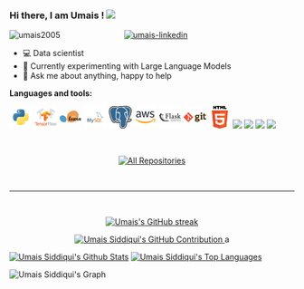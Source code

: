 ### Hi there, I am Umais ! <img src="https://media.giphy.com/media/hvRJCLFzcasrR4ia7z/giphy.gif" width="25px">
<p align="left">
  <img src="https://komarev.com/ghpvc/?username=umais2005&label=visitors&color=blue" alt="umais2005" />
  <img width="5"/>
  <a href="https://www.linkedin.com/in/umais-siddiqui-0291a7178">
    <img src="https://content.linkedin.com/content/dam/me/business/en-us/amp/brand-site/v2/bg/LI-Bug.svg.original.svg" alt="umais-linkedin" height="20" style="padding-left: 100px;"/>
  </a>
</p>

- 💻 Data scientist
- 🌱 Currently experimenting with Large Language Models
- 💬 Ask me about anything, happy to help

**Languages and tools:**


<code><img height="40" src="https://raw.githubusercontent.com/github/explore/80688e429a7d4ef2fca1e82350fe8e3517d3494d/topics/python/python.png"></code>
<code><img height="40" src="https://raw.githubusercontent.com/github/explore/80688e429a7d4ef2fca1e82350fe8e3517d3494d/topics/tensorflow/tensorflow.png"></code>
<code><img height="40" src="https://raw.githubusercontent.com/github/explore/80688e429a7d4ef2fca1e82350fe8e3517d3494d/topics/scikit-learn/scikit-learn.png"></code>
<code><img height="40" src="https://raw.githubusercontent.com/github/explore/80688e429a7d4ef2fca1e82350fe8e3517d3494d/topics/mysql/mysql.png"></code>
<code><img height="40" src="https://raw.githubusercontent.com/github/explore/80688e429a7d4ef2fca1e82350fe8e3517d3494d/topics/postgresql/postgresql.png"></code>
<code><img height="40" src="https://raw.githubusercontent.com/github/explore/80688e429a7d4ef2fca1e82350fe8e3517d3494d/topics/aws/aws.png"></code>
<code><img height="40" src="https://raw.githubusercontent.com/github/explore/80688e429a7d4ef2fca1e82350fe8e3517d3494d/topics/flask/flask.png"></code>
<code><img height="40" src="https://raw.githubusercontent.com/github/explore/80688e429a7d4ef2fca1e82350fe8e3517d3494d/topics/git/git.png"></code>
<code><img height="40" src="https://raw.githubusercontent.com/github/explore/80688e429a7d4ef2fca1e82350fe8e3517d3494d/topics/html/html.png"></code>
<code><img height="40" src="https://logo.clearbit.com/streamlit.com"></code>
<code><img height="40" src="https://logo.clearbit.com/huggingface.co"></code>
<code><img height="40" src="https://logo.clearbit.com/openai.com"></code>
<code><img height="40" src="https://cdn.analyticsvidhya.com/wp-content/uploads/2023/07/langchain3.png"></code>

<br/>


<p align="center">
  <a href="https://github.com/umais2005?tab=repositories" target="_blank"><img alt="All Repositories" title="All Repositories" src="https://img.shields.io/badge/-All%20Repos-2962FF?style=for-the-badge&logo=koding&logoColor=white"/></a>
</p>

<br/>
<hr/>
<br/>

<p align="center">
  <a href="https://github.com/umais2005">
    <img src="https://github-readme-streak-stats.herokuapp.com/?user=umais2005&theme=radical&border=7F3FBF&background=0D1117" alt="Umais's GitHub streak"/>
  </a>
</p>

<p align="center">
  <a href="https://github.com/umais2005">
    <img src="https://github-profile-summary-cards.vercel.app/api/cards/profile-details?username=umais2005&theme=radical" alt="Umais Siddiqui's GitHub Contribution"/>
  </a>a
</p>

<a> 
    <a href="https://github.com/umais2005"><img alt="Umais Siddiqui's Github Stats" src="https://denvercoder1-github-readme-stats.vercel.app/api?username=umais2005&show_icons=true&count_private=true&theme=react&border_color=7F3FBF&bg_color=0D1117&title_color=F85D7F&icon_color=F8D866" height="192px" width="49.5%"/></a>
  <a href="https://github.com/umais2005"><img alt="Umais Siddiqui's Top Languages" src="https://denvercoder1-github-readme-stats.vercel.app/api/top-langs/?username=umais2005&langs_count=8&layout=compact&theme=react&border_color=7F3FBF&bg_color=0D1117&title_color=F85D7F&icon_color=F8D866" height="192px" width="49.5%"/></a>
  <br/>
</a>


![Umais Siddiqui's Graph](https://github-readme-activity-graph.vercel.app/graph?username=umais2005&custom_title=Umais%20Siddiqui's%20GitHub%20Activity%20Graph&bg_color=0D1117&color=7F3FBF&line=7F3FBF&point=7F3FBF&area_color=FFFFFF&title_color=FFFFFF&area=true)
